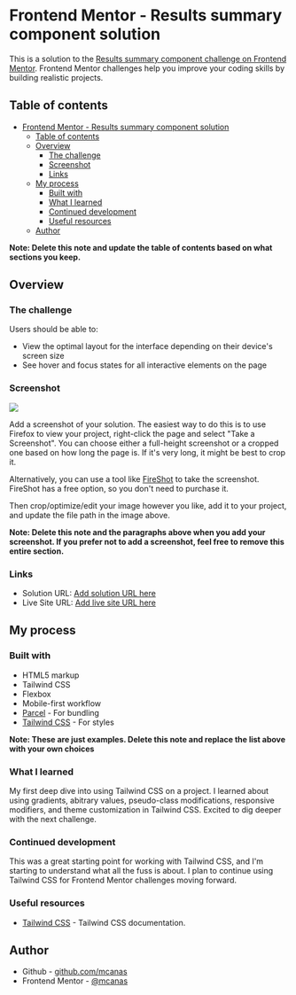# Frontend Mentor - Results summary component solution

This is a solution to the [Results summary component challenge on Frontend Mentor](https://www.frontendmentor.io/challenges/results-summary-component-CE_K6s0maV). Frontend Mentor challenges help you improve your coding skills by building realistic projects. 

## Table of contents

- [Frontend Mentor - Results summary component solution](#frontend-mentor---results-summary-component-solution)
  - [Table of contents](#table-of-contents)
  - [Overview](#overview)
    - [The challenge](#the-challenge)
    - [Screenshot](#screenshot)
    - [Links](#links)
  - [My process](#my-process)
    - [Built with](#built-with)
    - [What I learned](#what-i-learned)
    - [Continued development](#continued-development)
    - [Useful resources](#useful-resources)
  - [Author](#author)

**Note: Delete this note and update the table of contents based on what sections you keep.**

## Overview

### The challenge

Users should be able to:

- View the optimal layout for the interface depending on their device's screen size
- See hover and focus states for all interactive elements on the page

### Screenshot

![](./screenshot.jpg)

Add a screenshot of your solution. The easiest way to do this is to use Firefox to view your project, right-click the page and select "Take a Screenshot". You can choose either a full-height screenshot or a cropped one based on how long the page is. If it's very long, it might be best to crop it.

Alternatively, you can use a tool like [FireShot](https://getfireshot.com/) to take the screenshot. FireShot has a free option, so you don't need to purchase it. 

Then crop/optimize/edit your image however you like, add it to your project, and update the file path in the image above.

**Note: Delete this note and the paragraphs above when you add your screenshot. If you prefer not to add a screenshot, feel free to remove this entire section.**

### Links

- Solution URL: [Add solution URL here](https://your-solution-url.com)
- Live Site URL: [Add live site URL here](https://your-live-site-url.com)

## My process

### Built with

- HTML5 markup
- Tailwind CSS
- Flexbox
- Mobile-first workflow
- [Parcel](https://parceljs.org/) - For bundling
- [Tailwind CSS](https://tailwindcss.com/) - For styles

**Note: These are just examples. Delete this note and replace the list above with your own choices**

### What I learned

My first deep dive into using Tailwind CSS on a project. I learned about using gradients, abitrary values, pseudo-class modifications, responsive modifiers, and theme customization in Tailwind CSS. Excited to dig deeper with the next challenge.

### Continued development

This was a great starting point for working with Tailwind CSS, and I'm starting to understand what all the fuss is about. I plan to continue using Tailwind CSS for Frontend Mentor challenges moving forward.

### Useful resources

- [Tailwind CSS](https://www.tailwindcss.com) - Tailwind CSS documentation.

## Author

- Github - [github.com/mcanas](https://github.com/mcanas)
- Frontend Mentor - [@mcanas](https://www.frontendmentor.io/profile/mcanas)
